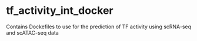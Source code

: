 # tf_activity_int_docker
Contains Dockefiles to use for the prediction of TF activity using scRNA-seq and scATAC-seq data
